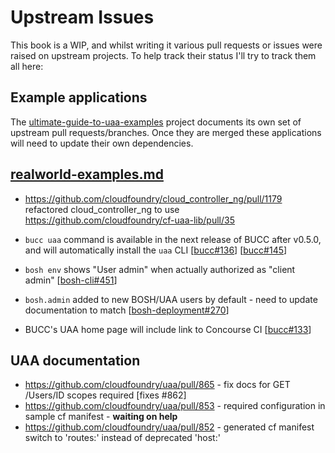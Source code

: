 # Upstream Issues

This book is a WIP, and whilst writing it various pull requests or issues were raised on upstream projects. To help track their status I'll try to track them all here:

## Example applications

The [ultimate-guide-to-uaa-examples](https://github.com/starkandwayne/ultimate-guide-to-uaa-examples) project documents its own set of upstream pull requests/branches. Once they are merged these applications will need to update their own dependencies.

## [realworld-examples.md](/realworld-examples/#bosh-cli)

* https://github.com/cloudfoundry/cloud_controller_ng/pull/1179 refactored cloud_controller_ng to use https://github.com/cloudfoundry/cf-uaa-lib/pull/35

* `bucc uaa` command is available in the next release of BUCC after v0.5.0, and will automatically install the `uaa` CLI [[bucc#136](https://github.com/starkandwayne/bucc/pull/136/files)] [[bucc#145](https://github.com/starkandwayne/bucc/pull/145)]
* `bosh env` shows "User admin" when actually authorized as "client admin" [[bosh-cli#451](https://github.com/cloudfoundry/bosh-cli/pull/451)]
* `bosh.admin` added to new BOSH/UAA users by default - need to update documentation to match [[bosh-deployment#270](https://github.com/cloudfoundry/bosh-deployment/issues/270)]

* BUCC's UAA home page will include link to Concourse CI  [[bucc#133](https://github.com/starkandwayne/bucc/pull/133)]

## UAA documentation

* https://github.com/cloudfoundry/uaa/pull/865 - fix docs for GET /Users/ID scopes required [fixes #862]
* https://github.com/cloudfoundry/uaa/pull/853 - required configuration in sample cf manifest - **waiting on help**
* https://github.com/cloudfoundry/uaa/pull/852 - generated cf manifest switch to 'routes:' instead of deprecated 'host:'